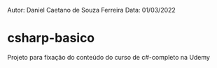 Autor: Daniel Caetano de Souza Ferreira
Data: 01/03/2022

# csharp-basico
Projeto para fixação do conteúdo do curso de c#-completo na Udemy

